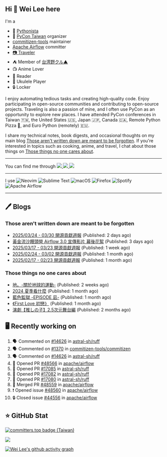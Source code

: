 ## Hi 👋 Wei Lee here

I'm a

* 🐍 [Pythonista](https://pycon-note.wei-lee.me/)
* 🐍 [PyCon Taiwan](https://tw.pycon.org/) organizer
* [commitizen-tools](https://github.com/commitizen-tools) maintainer
* [Apache Airflow](https://github.com/apache/airflow/) committer
* [📷 Traveler](https://travlog.wei-lee.me/)
* ⛺ Member of [台湾野クル▲](https://twitter.com/Taiwannokuru)
* 📺 Anime Lover
* 📖 Reader
* 🎵 Ukulele Player
* 🔒 Locker

I enjoy automating tedious tasks and creating high-quality code. Enjoy participating in open-source communities and contributing to open-source projects. Traveling is also a passion of mine, and I often use PyCon as an opportunity to explore new places. I have attended PyCon conferences in Taiwan 🇹🇼, the United States 🇺🇸, Japan 🇯🇵, Canada 🇨🇦, Remote Python Pizza 🍕, and Euro Python (remotely) 🇪🇺.

I share my technical notes, book digests, and occasional thoughts on my main blog [Those aren't written down are meant to be forgotten](https://blog.wei-lee.me/). If you're interested in topics such as cooking, anime, and travel, I chat about those things on [Those things no one cares about](https://travlog.wei-lee.me/).


---

<p align="left">
You can find me through
  <a href="https://in.linkedin.com/in/clleew" target="blank">
    <img src="https://img.shields.io/badge/LinkedIn-0077B5?style=for-the-badge&logo=linkedin&logoColor=white" />
  </a>
  <a href="https://twitter.com/clleew" target="blank">
    <img src="https://img.shields.io/badge/Twitter-1DA1F2?style=for-the-badge&logo=twitter&logoColor=white" />
  </a>
  <a href="https://github.com/Lee-W/" target="blank">
    <img src="https://img.shields.io/badge/GitHub-100000?style=for-the-badge&logo=github&logoColor=white" />
  </a>
</p>

---

I use ![Neovim](https://img.shields.io/badge/NeoVim-%2357A143.svg?&style=for-the-badge&logo=neovim&logoColor=white) ![Sublime Text](https://img.shields.io/badge/sublime_text-%23575757.svg?style=for-the-badge&logo=sublime-text&logoColor=important) ![macOS](https://img.shields.io/badge/mac%20os-000000?style=for-the-badge&logo=macos&logoColor=F0F0F0) ![Firefox](https://img.shields.io/badge/Firefox-FF7139?style=for-the-badge&logo=Firefox-Browser&logoColor=white) ![Spotify](https://img.shields.io/badge/Spotify-1ED760?style=for-the-badge&logo=spotify&logoColor=white) ![Apache Airflow](https://img.shields.io/badge/Apache%20Airflow-017CEE?style=for-the-badge&logo=Apache%20Airflow&logoColor=white)

---


## 🖊️ Blogs

### Those aren't written down are meant to be forgotten

* [2025/03/24 - 03/30 開源貢獻週報](https://blog.wei-lee.me/posts/tech/2025/03/2025-03-24-03-30-open-source-report) (Published: 2 days ago)
* [黃金流沙饅頭營 Airflow 3.0 宣傳影片 幕後花絮](https://blog.wei-lee.me/posts/tech/2025/03/opensource4you-airflow-3-0-event-promotion) (Published: 3 days ago)
* [2025/03/17 - 03/23 開源貢獻週報](https://blog.wei-lee.me/posts/tech/2025/03/2025-03-07-03-23-open-source-report) (Published: 1 week ago)
* [2025/02/24 - 03/02 開源貢獻週報](https://blog.wei-lee.me/posts/tech/2025/03/2025-02-24-03-02-open-source-report) (Published: 1 month ago)
* [2025/02/17 - 02/23 開源貢獻週報](https://blog.wei-lee.me/posts/tech/2025/02/2025-02-17-02-23-open-source-report) (Published: 1 month ago)

### Those things no one cares about
 
 * [地。-關於地球的運動-](https://travlog.wei-lee.me/posts/review/2025/03/chi-on-the-movements-of-the-earth) (Published: 2 weeks ago)
 * [2024 夏季看什麼](https://travlog.wei-lee.me/posts/review/2025/02/what-i-watched-in-2024-summer) (Published: 1 month ago)
 * [藍色監獄 -EPISODE 凪-](https://travlog.wei-lee.me/posts/review/2025/02/blue-lock-episode-nagi) (Published: 1 month ago)
 * [《First Love 初戀》](https://travlog.wei-lee.me/posts/review/2025/02/first-love) (Published: 1 month ago)
 * [演劇【推しの子】2.5次元舞台編](https://travlog.wei-lee.me/posts/travel/2025/01/oshinoko-2-5-stage) (Published: 2 months ago)

## 🖥️ Recently working on

1. 🗣 Commented on [#14626](https://github.com/astral-sh/ruff/issues/14626#issuecomment-2766548545) in [astral-sh/ruff](https://github.com/astral-sh/ruff)
2. 🗣 Commented on [#1370](https://github.com/commitizen-tools/commitizen/issues/1370#issuecomment-2766465349) in [commitizen-tools/commitizen](https://github.com/commitizen-tools/commitizen)
3. 🗣 Commented on [#14626](https://github.com/astral-sh/ruff/issues/14626#issuecomment-2766146129) in [astral-sh/ruff](https://github.com/astral-sh/ruff)
4. 💪 Opened PR [#48566](https://github.com/apache/airflow/pull/48566) in [apache/airflow](https://github.com/apache/airflow)
5. 💪 Opened PR [#17085](https://github.com/astral-sh/ruff/pull/17085) in [astral-sh/ruff](https://github.com/astral-sh/ruff)
6. 💪 Opened PR [#17082](https://github.com/astral-sh/ruff/pull/17082) in [astral-sh/ruff](https://github.com/astral-sh/ruff)
7. 💪 Opened PR [#17080](https://github.com/astral-sh/ruff/pull/17080) in [astral-sh/ruff](https://github.com/astral-sh/ruff)
8. 🎉 Merged PR [#48559](https://github.com/apache/airflow/pull/48559) in [apache/airflow](https://github.com/apache/airflow)
9. ❗ Opened issue [#48560](https://github.com/apache/airflow/issues/48560) in [apache/airflow](https://github.com/apache/airflow)
10. 🔒 Closed issue [#44556](https://github.com/apache/airflow/issues/44556) in [apache/airflow](https://github.com/apache/airflow)


## ⭐ GitHub Stat

[![committers.top badge (Taiwan)](https://user-badge.committers.top/taiwan_public/Lee-W.svg)](https://user-badge.committers.top/taiwan_public/Lee-W)

[![](https://github-readme-stats.vercel.app/api?username=Lee-W&show_icons=true&hide_title=true&cache_seconds=86400)](https://github.com/anuraghazra/github-readme-stats)

[![Wei Lee's github activity graph](https://github-readme-activity-graph.vercel.app/graph?username=Lee-W&theme=dracula)](https://github.com/ashutosh00710/github-readme-activity-graph)
